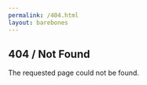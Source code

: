 ```yaml
---
permalink: /404.html
layout: barebones
---
```


## 404 / Not Found

<p>The requested page could not be found.</p>
